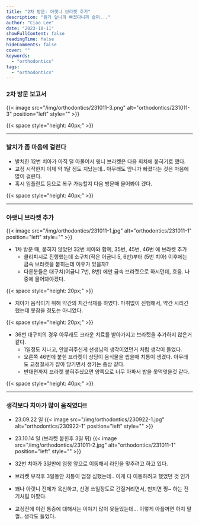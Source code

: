 ```yaml
---
title: "2차 방문: 아랫니 브라켓 추가"
description: "뭔가 앞니까 빠졌다니까 슬퍼..."
author: "Ciao Lee"
date: "2023-10-11"
showFullContent: false
readingTime: false
hideComments: false
cover: ""
keywords:
  - "orthodontics"
tags:
  - "orthodontics"
---
```


### 2차 방문 보고서

{{< image src="/img/orthodontics/231011-3.png"
alt="orthodontics/231011-3"
position="left"
style="" >}}

{{< space style="height: 40px;" >}}

---

### 발치가 좀 마음에 걸린다

* 발치한 12번 치아가 아직 덜 아물어서 윗니 브라켓은 다음 회차에 붙히기로 했다.
* 교정 시작한지 이제 약 1달 정도 지났는데.. 아무래도 앞니가 빠졌다는 것은 마음에 많이 걸린다.
* 혹시 임플란트 등으로 복구 가능할지 다음 방문때 물어봐야 겠다.

{{< space style="height: 40px;" >}}

---

### 아랫니 브라켓 추가

{{< image src="/img/orthodontics/231011-1.jpg"
alt="orthodontics/231011-1"
position="left"
style="" >}}

* 1차 방문 때, 붙히지 않았던 32번 치아와 함께, 35번, 45번, 46번 에 브라켓 추가
    * 클리피시로 진행했는데 소구치(작은 어금니 5, 6번)부터 (5번 치아) 이후에는 금속 브라켓을 붙히는데 이유가 있을까?
    * 다른분들은 대구치(어금니 7번, 8번) 에만 금속 브라켓으로 하시던데, 흐음. 나중에 물어봐야겠다.

{{< space style="height: 20px;" >}}

* 치아가 움직이기 위해 약간의 치간삭제를 하였다. 마취없이 진행해서, 약간 시리긴 했는데 못참을 정도는 아니었다.

{{< space style="height: 20px;" >}}

* 36번 대구치의 경우 아무래도 크라운 치료를 받아가지고 브라켓을 추가하지 않은거 같다.
    * 1일정도 지나고, 안붙혀주신게 선생님의 생각이었던거 처럼 생각이 들었다.
    * 오른쪽 46번에 붙힌 브라켓이 상당이 음식물을 씹을때 치통이 생겼다. 아무래도 교정철사가 잡아 당기면서 생기는 증상 같다.
    * 반대편까지 브라켓 붙혀주셨으면 양쪽으로 너무 아파서 밥을 못먹엇을것 같다.

{{< space style="height: 40px;" >}}

---

### 생각보다 치아가 많이 움직였다!!

* 23.09.22 일
  {{< image src="/img/orthodontics/230922-1.jpg"
  alt="orthodontics/230922-1"
  position="left"
  style="" >}}

* 23.10.14 일 (브라켓 붙힌후 3일 뒤)
  {{< image src="/img/orthodontics/231011-2.jpg"
  alt="orthodontics/231011-1"
  position="left"
  style="" >}}

* 32번 치아가 3일만에 엄청 앞으로 이동해서 라인을 맞추려고 하고 있다.
* 브라켓 부착후 3일동안 치통이 엄청 심했는데.. 이게 다 이동하려고 했었던 것 인가
* 꽤나 아랫니 전체가 욱신하고, 신경 쓰일정도로 간질거리면서, 만지면 찡~ 하는 전기처럼 아팠다.
* 교정전에 이런 통증에 대해서는 이야기 많이 못들었는데... 이렇게 아플꺼면 하지 말껄.. 생각도 들었다.


